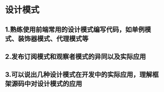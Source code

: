 # 设计模式

## 1.熟练使用前端常用的设计模式编写代码，如单例模式、装饰器模式、代理模式等

## 2.发布订阅模式和观察者模式的异同以及实际应用

## 3.可以说出几种设计模式在开发中的实际应用，理解框架源码中对设计模式的应用

